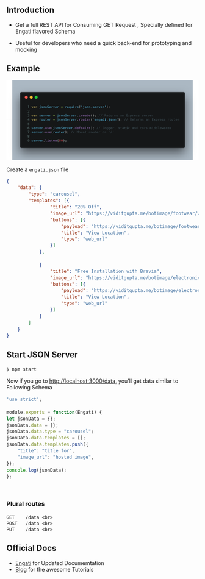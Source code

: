## Introduction
* Get a full REST API for Consuming GET Request , Specially defined for Engati flavored Schema

* Useful for developers who need a quick back-end for prototyping and mocking
## Example
![Image of Code](https://raw.githubusercontent.com/Ayushverma8/Engati-API-Starter/master/carbon%20(1).png?token=AOo3d-034P45jv13OSd2oCvNzSKmlBawks5aD_SNwA%3D%3D)

Create a `engati.json` file

```json
{
    "data": {
        "type": "carousel",
        "templates": [{
                "title": "20% Off",
                "image_url": "https://viditgupta.me/botimage/footwear/woodlandlogo.png",
                "buttons": [{
                    "payload": "https://viditgupta.me/botimage/footwear/woodlandmap.png",
                    "title": "View Location",
                    "type": "web_url"
                }]
            },
            
            {
                "title": "Free Installation with Bravia",
                "image_url": "https://viditgupta.me/botimage/electronics/sonylogo.png",
                "buttons": [{
                    "payload": "https://viditgupta.me/botimage/electronics/sonymap.png",
                    "title": "View Location",
                    "type": "web_url"
                }]
            }
        ]
    }
}

```
## Start JSON Server

```bash
$ npm start
```

Now if you go to [http://localhost:3000/data](http://localhost:3000/data), you'll get data similar to Following Schema

```javascript
'use strict';

module.exports = function(Engati) {
let jsonData = {};
jsonData.data = {};
jsonData.data.type = "carousel";
jsonData.data.templates = [];
jsonData.data.templates.push({
	"title": "title for",
	"image_url": "hosted image",
});
console.log(jsonData);
};
```


<br>

### Plural routes
```
GET    /data <br>
POST   /data <br>
PUT    /data <br>
```


## Official Docs

 * [Engati](https://engati.com/) for Updated Documemtation
 * [Blog](http://blog.engati.com/) for the awesome Tutorials
 

